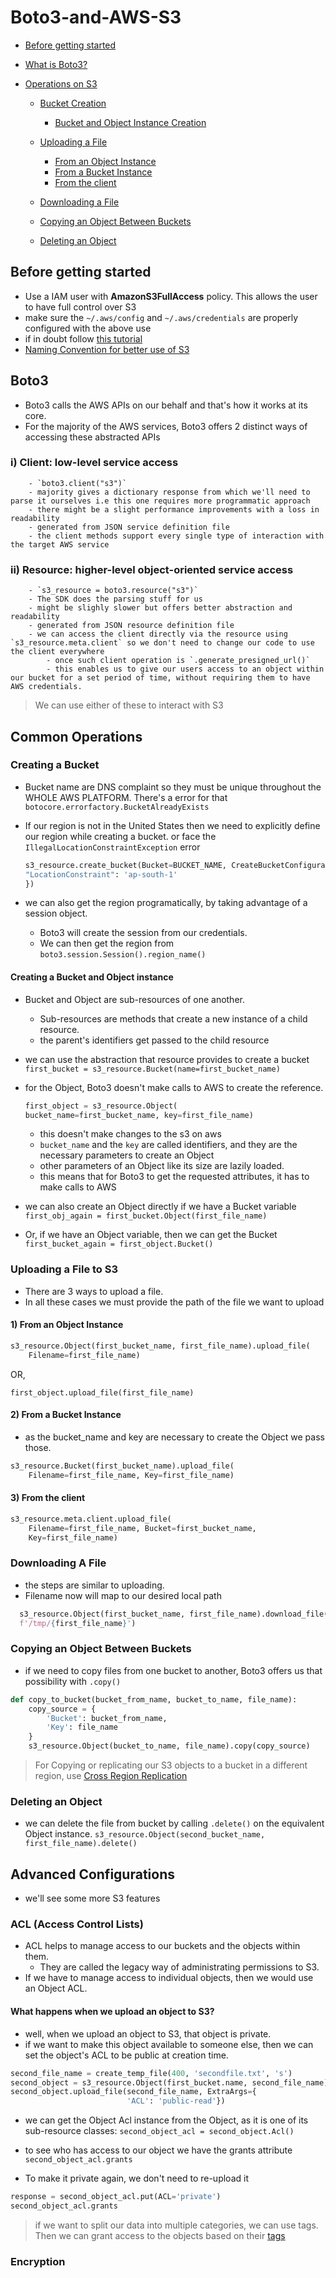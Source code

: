 # Boto3-and-AWS-S3

- [Before getting started](#before-getting-started)
- [What is Boto3?](#boto3)
- [Operations on S3](#common-operations)

  - [Bucket Creation](#creating-a-bucket)
    - [Bucket and Object Instance Creation](#creating-a-bucket-and-object-instance)
  - [Uploading a File](#uploading-a-file-to-s3)

    - [From an Object Instance](#1-from-an-object-instance)
    - [From a Bucket Instance](#2-from-a-bucket-instance)
    - [From the client](#3-from-the-client)

  - [Downloading a File](#downloading-a-file)
  - [Copying an Object Between Buckets](#copying-an-object-between-buckets)
  - [Deleting an Object](#deleting-an-object)

## Before getting started

- Use a IAM user with **AmazonS3FullAccess** policy. This allows the user to have full control over S3
- make sure the `~/.aws/config` and `~/.aws/credentials` are properly configured with the above use
- if in doubt follow [this tutorial](https://realpython.com/python-boto3-aws-s3/)
- [Naming Convention for better use of S3](https://aws.amazon.com/blogs/aws/amazon-s3-performance-tips-tricks-seattle-hiring-event/)

## Boto3

- Boto3 calls the AWS APIs on our behalf and that's how it works at its core.
- For the majority of the AWS services, Boto3 offers 2 distinct ways of accessing these abstracted APIs

### i) **Client**: low-level service access

        - `boto3.client("s3")`
        - majority gives a dictionary response from which we'll need to parse it ourselves i.e this one requires more programmatic approach
        - there might be a slight performance improvements with a loss in readability
        - generated from JSON service definition file
        - the client methods support every single type of interaction with the target AWS service

### ii) **Resource**: higher-level object-oriented service access

        - `s3_resource = boto3.resource("s3")`
        - The SDK does the parsing stuff for us
        - might be slighly slower but offers better abstraction and readability
        - generated from JSON resource definition file
        - we can access the client directly via the resource using `s3_resource.meta.client` so we don't need to change our code to use the client everywhere
            - once such client operation is `.generate_presigned_url()`
            - this enables us to give our users access to an object within our bucket for a set period of time, without requiring them to have AWS credentials.

> We can use either of these to interact with S3

## Common Operations

### Creating a Bucket

- Bucket name are DNS complaint so they must be unique throughout the WHOLE AWS PLATFORM. There's a error for that `botocore.errorfactory.BucketAlreadyExists`
- If our region is not in the United States then we need to explicitly define our region while creating a bucket. or face the `IllegalLocationConstraintException` error

  ```py
  s3_resource.create_bucket(Bucket=BUCKET_NAME, CreateBucketConfiguration={
  "LocationConstraint": 'ap-south-1'
  })
  ```

- we can also get the region programatically, by taking advantage of a session object.
  - Boto3 will create the session from our credentials.
  - We can then get the region from `boto3.session.Session().region_name()`

#### Creating a Bucket and Object instance

- Bucket and Object are sub-resources of one another.
  - Sub-resources are methods that create a new instance of a child resource.
  - the parent's identifiers get passed to the child resource
- we can use the abstraction that resource provides to create a bucket
  `first_bucket = s3_resource.Bucket(name=first_bucket_name)`
- for the Object, Boto3 doesn't make calls to AWS to create the reference.

  ```py
  first_object = s3_resource.Object(
  bucket_name=first_bucket_name, key=first_file_name)
  ```

  - this doesn't make changes to the s3 on aws
  - `bucket_name` and the `key` are called identifiers, and they are the necessary parameters to create an Object
  - other parameters of an Object like its size are lazily loaded.
  - this means that for Boto3 to get the requested attributes, it has to make calls to AWS

- we can also create an Object directly if we have a Bucket variable
  `first_obj_again = first_bucket.Object(first_file_name)`
- Or, if we have an Object variable, then we can get the Bucket
  `first_bucket_again = first_object.Bucket()`

### Uploading a File to S3

- There are 3 ways to upload a file.
- In all these cases we must provide the path of the file we want to upload

#### 1) From an Object Instance

```py
s3_resource.Object(first_bucket_name, first_file_name).upload_file(
    Filename=first_file_name)
```

OR,

`first_object.upload_file(first_file_name)`

#### 2) From a Bucket Instance

- as the bucket_name and key are necessary to create the Object we pass those.

```py
s3_resource.Bucket(first_bucket_name).upload_file(
    Filename=first_file_name, Key=first_file_name)
```

#### 3) From the client

```py
s3_resource.meta.client.upload_file(
    Filename=first_file_name, Bucket=first_bucket_name,
    Key=first_file_name)
```

### Downloading A File

- the steps are similar to uploading.
- Filename now will map to our desired local path

```py
  s3_resource.Object(first_bucket_name, first_file_name).download_file(
  f'/tmp/{first_file_name}')
```

### Copying an Object Between Buckets

- if we need to copy files from one bucket to another, Boto3 offers us that possibility with `.copy()`

```py
def copy_to_bucket(bucket_from_name, bucket_to_name, file_name):
    copy_source = {
        'Bucket': bucket_from_name,
        'Key': file_name
    }
    s3_resource.Object(bucket_to_name, file_name).copy(copy_source)
```

> For Copying or replicating our S3 objects to a bucket in a different region, use [Cross Region Replication](https://docs.aws.amazon.com/AmazonS3/latest/dev/crr.html)

### Deleting an Object

- we can delete the file from bucket by calling `.delete()` on the equivalent Object instance.
  `s3_resource.Object(second_bucket_name, first_file_name).delete()`

## Advanced Configurations

- we'll see some more S3 features

### ACL (Access Control Lists)

- ACL helps to manage access to our buckets and the objects within them.
  - They are called the legacy way of administrating permissions to S3.
- If we have to manage access to individual objects, then we would use an Object ACL.

#### What happens when we upload an object to S3?

- well, when we upload an object to S3, that object is private.
- if we want to make this object available to someone else, then we can set the object's ACL to be public at creation time.

```py
second_file_name = create_temp_file(400, 'secondfile.txt', 's')
second_object = s3_resource.Object(first_bucket.name, second_file_name)
second_object.upload_file(second_file_name, ExtraArgs={
                          'ACL': 'public-read'})
```

- we can get the Object Acl instance from the Object, as it is one of its sub-resource classes: `second_object_acl = second_object.Acl()`

- to see who has access to our object we have the grants attribute `second_object_acl.grants`

- To make it private again, we don't need to re-upload it

```py
response = second_object_acl.put(ACL='private')
second_object_acl.grants
```

> if we want to split our data into multiple categories, we can use tags. Then we can grant access to the objects based on their [tags](https://docs.aws.amazon.com/AmazonS3/latest/dev/object-tagging.html)

### Encryption
